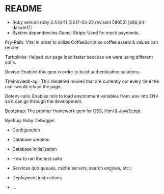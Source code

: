 # README
* Ruby version
  ruby 2.4.1p111 (2017-03-22 revision 58053) [x86_64-darwin17]
* System dependencies
Gems:
Stripe: Used for mock payments.

Pry-Rails: Vital in order to utilize CoffeeScript so coffee assets & values can render

Turbolinks: Helped our page load faster because we were using different api's.

Devise: Enabled this gem in order to build authentication solutions.

Themoviedb-api: This rendered movies that are currently out every time the user would reload the page.

Dotenv-rails: Enables rails to load environment variables from .env into ENV so it can go through the development.

Bootstrap: The premier framework gem for CSS, Html & JavaScript.

Byebug: Ruby Debugger.

* Configuration

* Database creation

* Database initialization

* How to run the test suite

* Services (job queues, cache servers, search engines, etc.)

* Deployment instructions

* ...
